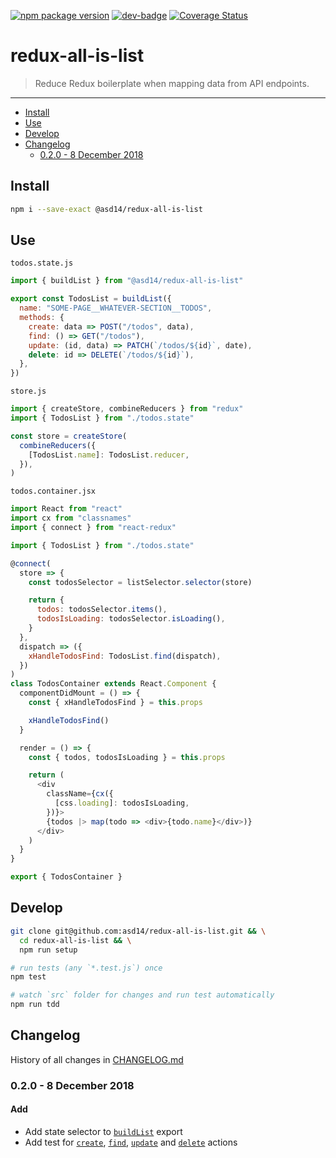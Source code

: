 [![npm package version](https://badge.fury.io/js/%40asd14%2Fm.svg)](https://badge.fury.io/js/%40asd14%2Fredux-all-is-list)
[![dev-badge](https://david-dm.org/asd14/redux-all-is-list.svg)](https://david-dm.org/asd14/redux-all-is-list)
[![Coverage Status](https://coveralls.io/repos/github/asd14/redux-all-is-list/badge.svg)](https://coveralls.io/github/asd14/redux-all-is-list)

# redux-all-is-list

> Reduce Redux boilerplate when mapping data from API endpoints.

---

<!-- MarkdownTOC levels="1,2,3" autolink="true" indent="  " -->

- [Install](#install)
- [Use](#use)
- [Develop](#develop)
- [Changelog](#changelog)
  - [0.2.0 - 8 December 2018](#020---8-december-2018)

<!-- /MarkdownTOC -->

## Install

```bash
npm i --save-exact @asd14/redux-all-is-list
```

## Use

`todos.state.js`

```js
import { buildList } from "@asd14/redux-all-is-list"

export const TodosList = buildList({
  name: "SOME-PAGE__WHATEVER-SECTION__TODOS",
  methods: {
    create: data => POST("/todos", data),
    find: () => GET("/todos"),
    update: (id, data) => PATCH(`/todos/${id}`, date),
    delete: id => DELETE(`/todos/${id}`),
  },
})
```

`store.js`

```js
import { createStore, combineReducers } from "redux"
import { TodosList } from "./todos.state"

const store = createStore(
  combineReducers({
    [TodosList.name]: TodosList.reducer,
  }),
)
```

`todos.container.jsx`

```js
import React from "react"
import cx from "classnames"
import { connect } from "react-redux"

import { TodosList } from "./todos.state"

@connect(
  store => {
    const todosSelector = listSelector.selector(store)

    return {
      todos: todosSelector.items(),
      todosIsLoading: todosSelector.isLoading(),
    }
  },
  dispatch => ({
    xHandleTodosFind: TodosList.find(dispatch),
  })
)
class TodosContainer extends React.Component {
  componentDidMount = () => {
    const { xHandleTodosFind } = this.props

    xHandleTodosFind()
  }

  render = () => {
    const { todos, todosIsLoading } = this.props

    return (
      <div
        className={cx({
          [css.loading]: todosIsLoading,
        })}>
        {todos |> map(todo => <div>{todo.name}</div>)}
      </div>
    )
  }
}

export { TodosContainer }
```

## Develop

```bash
git clone git@github.com:asd14/redux-all-is-list.git && \
  cd redux-all-is-list && \
  npm run setup

# run tests (any `*.test.js`) once
npm test

# watch `src` folder for changes and run test automatically
npm run tdd
```

## Changelog

History of all changes in [CHANGELOG.md](CHANGELOG.md)

### 0.2.0 - 8 December 2018

#### Add

- Add state selector to [`buildList`](src/index.js#L57) export
- Add test for [`create`](src/create/create.test.js), [`find`](src/find/find.test.js), [`update`](src/update/update.test.js) and [`delete`](src/delete/delete.test.js) actions
